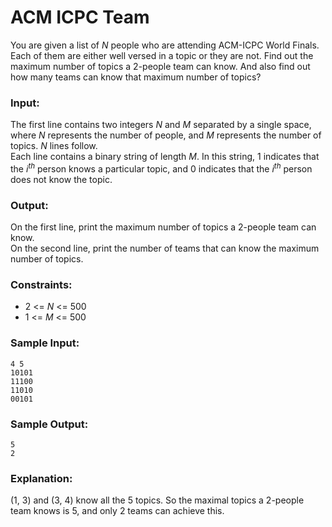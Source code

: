 ACM ICPC Team
=============

You are given a list of *N* people who are attending ACM-ICPC World Finals. Each of them are either well versed in a topic or they are not. Find out the maximum number of topics a 2-people team can know. And also find out how many teams can know that maximum number of topics?

### Input:

The first line contains two integers *N* and *M* separated by a single space, where *N* represents the number of people, and *M* represents the number of topics. *N* lines follow.  
Each line contains a binary string of length *M*. In this string, 1 indicates that the *i<sup>th</sup>* person knows a particular topic, and 0 indicates that the *i<sup>th</sup>* person does not know the topic.

### Output:

On the first line, print the maximum number of topics a 2-people team can know.  
On the second line, print the number of teams that can know the maximum number of topics. 

### Constraints:

* 2 <= *N* <= 500
* 1 <= *M* <= 500

### Sample Input:

    4 5
    10101
    11100
    11010
    00101

### Sample Output:

    5
    2

### Explanation:

(1, 3) and (3, 4) know all the 5 topics. So the maximal topics a 2-people team knows is 5, and only 2 teams can achieve this.